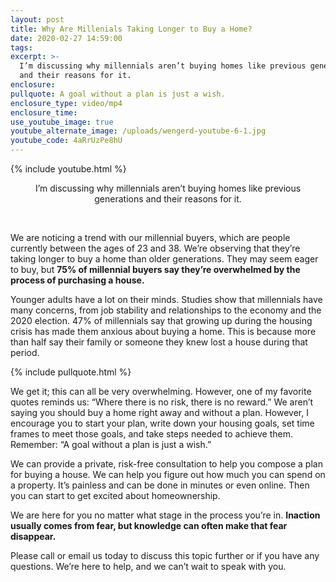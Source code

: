 ```yaml
---
layout: post
title: Why Are Millenials Taking Longer to Buy a Home?
date: 2020-02-27 14:59:00
tags:
excerpt: >-
  I’m discussing why millennials aren’t buying homes like previous generations
  and their reasons for it.
enclosure:
pullquote: A goal without a plan is just a wish.
enclosure_type: video/mp4
enclosure_time:
use_youtube_image: true
youtube_alternate_image: /uploads/wengerd-youtube-6-1.jpg
youtube_code: 4aRrUzPe8hU
---
```


{% include youtube.html %}

<center>I&rsquo;m discussing why millennials aren&rsquo;t buying homes like previous generations and their reasons for it.</center>

&nbsp;

We are noticing a trend with our millennial buyers, which are people currently between the ages of 23 and 38. We’re observing that they’re taking longer to buy a home than older generations. They may seem eager to buy, but **75% of millennial buyers say they’re overwhelmed by the process of purchasing a house.&nbsp;**

Younger adults have a lot on their minds. Studies show that millennials have many concerns, from job stability and relationships to the economy and the 2020 election. 47% of millennials say that growing up during the housing crisis has made them anxious about buying a home. This is because more than half say their family or someone they knew lost a house during that period.&nbsp;

{% include pullquote.html %}

We get it; this can all be very overwhelming. However, one of my favorite quotes reminds us: “Where there is no risk, there is no reward.” We aren’t saying you should buy a home right away and without a plan. However, I encourage you to start your plan, write down your housing goals, set time frames to meet those goals, and take steps needed to achieve them. Remember: “A goal without a plan is just a wish.”

We can provide a private, risk-free consultation to help you compose a plan for buying a house. We can help you figure out how much you can spend on a property. It’s painless and can be done in minutes or even online. Then you can start to get excited about homeownership.&nbsp;

We are here for you no matter what stage in the process you’re in. **Inaction usually comes from fear, but knowledge can often make that fear disappear.&nbsp;**

Please call or email us today to discuss this topic further or if you have any questions. We’re here to help, and we can’t wait to speak with you.&nbsp;

&nbsp;